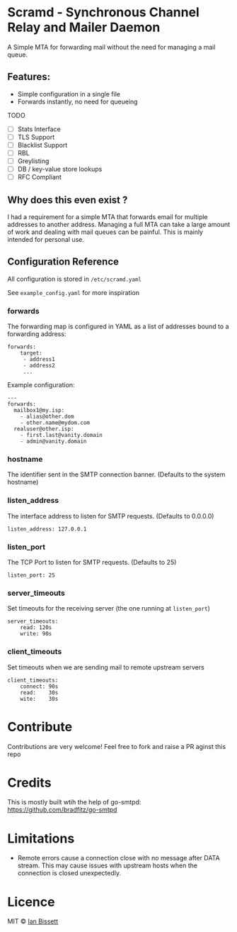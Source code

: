 # Scramd - Synchronous Channel Relay and Mailer Daemon

A Simple MTA for forwarding mail without the need for managing a mail queue.

## Features:
 * Simple configuration in a single file
 * Forwards instantly, no need for queueing

TODO
 * [ ] Stats Interface
 * [ ] TLS Support
 * [ ] Blacklist Support
 * [ ] RBL
 * [ ] Greylisting
 * [ ] DB / key-value store lookups
 * [ ] RFC Compliant

## Why does this even exist ?
I had a requirement for a simple MTA that forwards email for multiple addresses to another address. Managing a full MTA can take a large amount of work and dealing with mail queues can be painful. This is mainly intended for personal use.

## Configuration Reference
All configuration is stored in `/etc/scramd.yaml`

See `example_config.yaml` for more inspiration

### forwards
The forwarding map is configured in YAML as a list of addresses bound to a forwarding address:
```
forwards:
    target:
     - address1
     - address2
     ...
```

Example configuration:
```
---
forwards:
  mailbox1@my.isp:
    - alias@other.dom
    - other.name@mydom.com
  realuser@other.isp:
    - first.last@vanity.domain
    - admin@vanity.domain
```

### hostname
The identifier sent in the SMTP connection banner. (Defaults to the system hostname)

### listen_address
The interface address to listen for SMTP requests. (Defaults to 0.0.0.0)

```
listen_address: 127.0.0.1
```

### listen_port
The TCP Port to listen for SMTP requests. (Defaults to 25)

```
listen_port: 25
```

### server_timeouts
Set timeouts for the receiving server (the one running at `listen_port`)

```
server_timeouts:
    read: 120s
    write: 90s
```

### client_timeouts
Set timeouts when we are sending mail to remote upstream servers

```
client_timeouts:
    connect: 90s
    read:    30s
    wite:    30s
```

# Contribute
Contributions are very welcome! Feel free to fork and raise a PR aginst this repo

# Credits
This is mostly built wtih the help of go-smtpd: https://github.com/bradfitz/go-smtpd

# Limitations
 * Remote errors cause a connection close with no message after DATA stream. This may cause issues with upstream hosts when the connection is closed unexpectedly.

# Licence
MIT © [Ian Bissett](https://github.com/bisscuitt)

